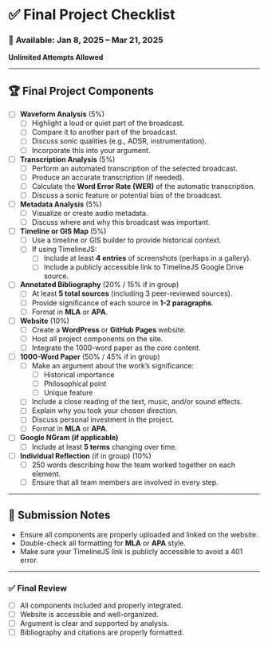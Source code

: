 # ✅ Final Project Checklist

### 📅 **Available:** Jan 8, 2025 – Mar 21, 2025  
**Unlimited Attempts Allowed**

---

## 🏆 **Final Project Components**
- [ ] **Waveform Analysis** (5%)  
    - [ ] Highlight a loud or quiet part of the broadcast.  
    - [ ] Compare it to another part of the broadcast.  
    - [ ] Discuss sonic qualities (e.g., ADSR, instrumentation).  
    - [ ] Incorporate this into your argument.  

- [ ] **Transcription Analysis** (5%)  
    - [ ] Perform an automated transcription of the selected broadcast.  
    - [ ] Produce an accurate transcription (if needed).  
    - [ ] Calculate the **Word Error Rate (WER)** of the automatic transcription.  
    - [ ] Discuss a sonic feature or potential bias of the broadcast.  

- [ ] **Metadata Analysis** (5%)  
    - [ ] Visualize or create audio metadata.  
    - [ ] Discuss where and why this broadcast was important.  

- [ ] **Timeline or GIS Map** (5%)  
    - [ ] Use a timeline or GIS builder to provide historical context.  
    - [ ] If using TimelineJS:  
        - [ ] Include at least **4 entries** of screenshots (perhaps in a gallery).  
        - [ ] Include a publicly accessible link to TimelineJS Google Drive source.  

- [ ] **Annotated Bibliography** (20% / 15% if in group)  
    - [ ] At least **5 total sources** (including 3 peer-reviewed sources).  
    - [ ] Provide significance of each source in **1-2 paragraphs**.  
    - [ ] Format in **MLA** or **APA**.  

- [ ] **Website** (10%)  
    - [ ] Create a **WordPress** or **GitHub Pages** website.  
    - [ ] Host all project components on the site.  
    - [ ] Integrate the 1000-word paper as the core content.  

- [ ] **1000-Word Paper** (50% / 45% if in group)  
    - [ ] Make an argument about the work’s significance:  
        - [ ] Historical importance  
        - [ ] Philosophical point  
        - [ ] Unique feature  
    - [ ] Include a close reading of the text, music, and/or sound effects.  
    - [ ] Explain why you took your chosen direction.  
    - [ ] Discuss personal investment in the project.  
    - [ ] Format in **MLA** or **APA**.  

- [ ] **Google NGram (if applicable)**  
    - [ ] Include at least **5 terms** changing over time.  

- [ ] **Individual Reflection** (if in group) (10%)  
    - [ ] 250 words describing how the team worked together on each element.  
    - [ ] Ensure that all team members are involved in every step.  

---

## 🚨 **Submission Notes**
- Ensure all components are properly uploaded and linked on the website.  
- Double-check all formatting for **MLA** or **APA** style.  
- Make sure your TimelineJS link is publicly accessible to avoid a 401 error.  

---

### ✅ **Final Review**
- [ ] All components included and properly integrated.  
- [ ] Website is accessible and well-organized.  
- [ ] Argument is clear and supported by analysis.  
- [ ] Bibliography and citations are properly formatted.  

